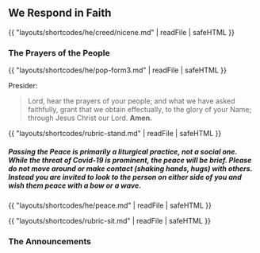 ## We Respond in Faith
{{ "layouts/shortcodes/he/creed/nicene.md" | readFile | safeHTML }}

### The Prayers of the People
{{ "layouts/shortcodes/he/pop-form3.md" | readFile | safeHTML }}

Presider:

> Lord, hear the prayers of your people; and what we have asked faithfully, grant that we obtain effectually, to the glory of your Name; through Jesus Christ our Lord. **Amen.**

{{ "layouts/shortcodes/rubric-stand.md" | readFile | safeHTML }}
##### Passing the Peace is primarily a liturgical practice, not a social one. While the threat of Covid-19 is prominent, the peace will be brief. Please do not move around or make contact (shaking hands, hugs) with others. Instead you are invited to look to the person on either side of you and wish them peace with a bow or a wave.
{{ "layouts/shortcodes/he/peace.md" | readFile | safeHTML }}

{{ "layouts/shortcodes/rubric-sit.md" | readFile | safeHTML }}
### The Announcements
